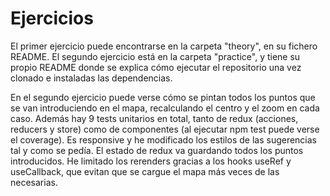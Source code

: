 # Ejercicios

El primer ejercicio puede encontrarse en la carpeta "theory", en su fichero README.
El segundo ejercicio está en la carpeta "practice", y tiene su propio README donde se explica cómo ejecutar el repositorio una vez clonado e instaladas las dependencias.

En el segundo ejercicio puede verse cómo se pintan todos los puntos que se van introduciendo en el mapa, recalculando el centro y el zoom en cada caso. Además hay 9 tests unitarios en total, tanto de redux (acciones, reducers y store) como de componentes (al ejecutar npm test puede verse el coverage). Es responsive y he modificado los estilos de las sugerencias tal y como se pedía. El estado de redux va guardando todos los puntos introducidos. He limitado los rerenders gracias a los hooks useRef y useCallback, que evitan que se cargue el mapa más veces de las necesarias.